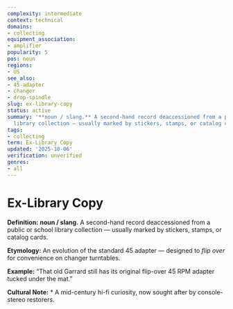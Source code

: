 ```yaml
---
complexity: intermediate
context: technical
domains:
- collecting
equipment_association:
- amplifier
popularity: 5
pos: noun
regions:
- US
see_also:
- 45-adapter
- changer
- drop-spindle
slug: ex-library-copy
status: active
summary: '**noun / slang.** A second-hand record deaccessioned from a public or school
  library collection — usually marked by stickers, stamps, or catalog cards.'
tags:
- collecting
term: Ex-Library Copy
updated: '2025-10-06'
verification: unverified
genres:
- all
---
```


# Ex-Library Copy

**Definition:** **noun / slang.** A second-hand record deaccessioned from a public or school library collection — usually marked by stickers, stamps, or catalog cards.

**Etymology:** An evolution of the standard 45 adapter — designed to *flip over* for convenience on changer turntables.

**Example:** “That old Garrard still has its original flip-over 45 RPM adapter tucked under the mat.”

**Cultural Note:** * A mid-century hi-fi curiosity, now sought after by console-stereo restorers.

